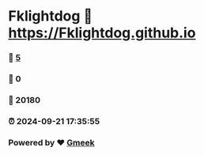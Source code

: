 # Fklightdog :link: https://Fklightdog.github.io 
### :page_facing_up: [5](https://Fklightdog.github.io/tag.html) 
### :speech_balloon: 0 
### :hibiscus: 20180 
### :alarm_clock: 2024-09-21 17:35:55 
### Powered by :heart: [Gmeek](https://github.com/Meekdai/Gmeek)
